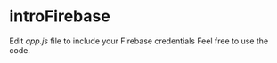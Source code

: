 # introFirebase
 
Edit *app.js* file to include your Firebase credentials
Feel free to use the code.

